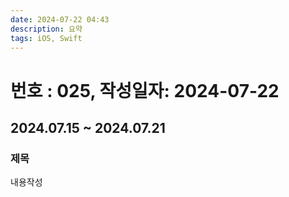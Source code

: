 ```yaml
---
date: 2024-07-22 04:43
description: 요약
tags: iOS, Swift
---
```

# 번호 : 025, 작성일자: 2024-07-22
## 2024.07.15 ~ 2024.07.21
### 제목
내용작성
